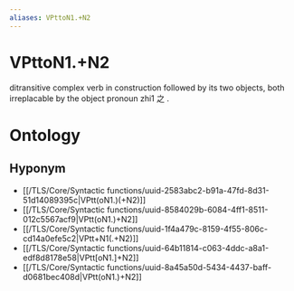 ```yaml
---
aliases: VPttoN1.+N2
---
```

# VPttoN1.+N2

ditransitive complex verb in construction followed by its two objects, both irreplacable by the object pronoun zhi1 之 .
# Ontology

## Hyponym
- [[/TLS/Core/Syntactic functions/uuid-2583abc2-b91a-47fd-8d31-51d14089395c|VPtt(oN1.)(+N2)]]
- [[/TLS/Core/Syntactic functions/uuid-8584029b-6084-4ff1-8511-012c5567acf9|VPtt(oN1.)+N2]]
- [[/TLS/Core/Syntactic functions/uuid-1f4a479c-8159-4f55-806c-cd14a0efe5c2|VPtt+N1(.+N2)]]
- [[/TLS/Core/Syntactic functions/uuid-64b11814-c063-4ddc-a8a1-edf8d8178e58|VPtt[oN1.]+N2]]
- [[/TLS/Core/Syntactic functions/uuid-8a45a50d-5434-4437-baff-d0681bec408d|VPtt(oN1.)+N2]]